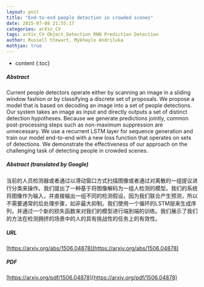 ```yaml
---
layout: post
title: "End-to-end people detection in crowded scenes"
date: 2015-07-08 21:55:17
categories: arXiv_CV
tags: arXiv_CV Object_Detection RNN Prediction Detection
author: Russell Stewart, Mykhaylo Andriluka
mathjax: true
---
```


* content
{:toc}

##### Abstract
Current people detectors operate either by scanning an image in a sliding window fashion or by classifying a discrete set of proposals. We propose a model that is based on decoding an image into a set of people detections. Our system takes an image as input and directly outputs a set of distinct detection hypotheses. Because we generate predictions jointly, common post-processing steps such as non-maximum suppression are unnecessary. We use a recurrent LSTM layer for sequence generation and train our model end-to-end with a new loss function that operates on sets of detections. We demonstrate the effectiveness of our approach on the challenging task of detecting people in crowded scenes.

##### Abstract (translated by Google)
当前的人员检测器或者通过以滑动窗口方式扫描图像或者通过对离散的一组提议进行分类来操作。我们提出了一种基于将图像解码为一组人检测的模型。我们的系统将图像作为输入，并直接输出一组不同的检测假设。因为我们联合产生预测，所以不需要通常的后处理步骤，如非最大抑制。我们使用一个循环的LSTM层来生成序列，并通过一个新的损失函数来对我们的模型进行端到端的训练。我们展示了我们的方法在检测拥挤的场景中的人的具有挑战性的任务上的有效性。

##### URL
[https://arxiv.org/abs/1506.04878](https://arxiv.org/abs/1506.04878)

##### PDF
[https://arxiv.org/pdf/1506.04878](https://arxiv.org/pdf/1506.04878)

